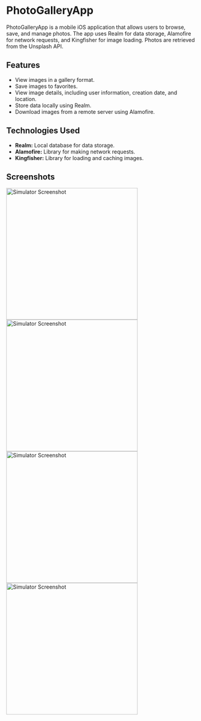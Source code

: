 # PhotoGalleryApp

PhotoGalleryApp is a mobile iOS application that allows users to browse, save, and manage photos. The app uses Realm for data storage, Alamofire for network requests, and Kingfisher for image loading. Photos are retrieved from the Unsplash API.

## Features

- View images in a gallery format.
- Save images to favorites.
- View image details, including user information, creation date, and location.
- Store data locally using Realm.
- Download images from a remote server using Alamofire.

## Technologies Used

- **Realm:** Local database for data storage.
- **Alamofire:** Library for making network requests.
- **Kingfisher:** Library for loading and caching images.

## Screenshots

<img src="https://github.com/user-attachments/assets/bdf5d9c3-c7dd-4701-aa9b-baf14fc587e0" alt="Simulator Screenshot" width="350"/>
<img src="https://github.com/user-attachments/assets/ad00927b-7386-4f9e-b139-e4ea41720de5" alt="Simulator Screenshot" width="350"/>
<img src="https://github.com/user-attachments/assets/730c05d2-cf8d-472e-acf4-7ea81a1f4b6c" alt="Simulator Screenshot" width="350"/>
<img src="https://github.com/user-attachments/assets/cd2186c8-f993-4b87-89fb-6bdab4dcd11a" alt="Simulator Screenshot" width="350"/>
